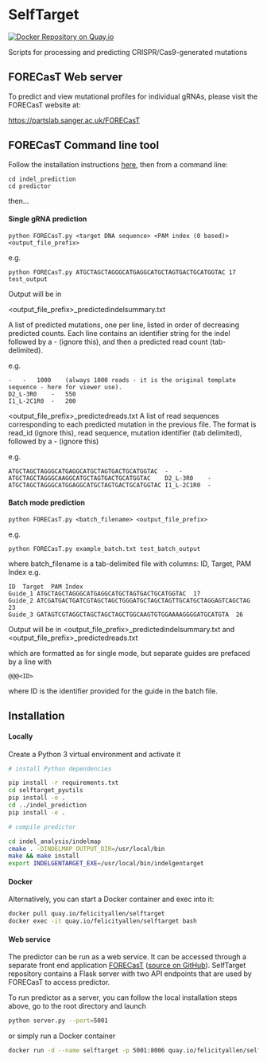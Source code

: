 # SelfTarget
[![Docker Repository on Quay.io](https://quay.io/repository/coreos/quay-docs/status "Docker Repository on Quay.io")](https://quay.io/repository/felicityallen/selftarget)

Scripts for processing and predicting CRISPR/Cas9-generated mutations

## FORECasT Web server

To predict and view mutational profiles for individual gRNAs, please visit the FORECasT website at:

https://partslab.sanger.ac.uk/FORECasT

## FORECasT Command line tool

Follow the installation instructions [here](#installation), then from a command line:

```
cd indel_prediction
cd predictor
```

then...

#### Single gRNA prediction

```
python FORECasT.py <target DNA sequence> <PAM index (0 based)> <output_file_prefix>
```

e.g. 

```
python FORECasT.py ATGCTAGCTAGGGCATGAGGCATGCTAGTGACTGCATGGTAC 17 test_output
```

Output will be in 

<output_file_prefix>_predictedindelsummary.txt

A list of predicted mutations, one per line, listed in order of decreasing predicted counts.
Each line contains an identifier string for the indel followed by a - (ignore this), and then a predicted read count (tab-delimited).

e.g. 
```
-	-	1000	(always 1000 reads - it is the original template sequence - here for viewer use).
D2_L-3R0	-	550
I1_L-2C1R0	-	200
```

<output_file_prefix>_predictedreads.txt
A list of read sequences corresponding to each predicted mutation in the previous file. 
The format is read_id (ignore this), read sequence, mutation identifier (tab delimited), followed by a - (ignore this)

e.g.
```
ATGCTAGCTAGGGCATGAGGCATGCTAGTGACTGCATGGTAC	-	-
ATGCTAGCTAGGGCAAGGCATGCTAGTGACTGCATGGTAC	D2_L-3R0	-
ATGCTAGCTAGGGCATGGAGGCATGCTAGTGACTGCATGGTAC	I1_L-2C1R0	-
```

#### Batch mode prediction

```
python FORECasT.py <batch_filename> <output_file_prefix>
```

e.g.
```
python FORECasT.py example_batch.txt test_batch_output
```


where batch_filename is a tab-delimited file with columns:  ID, Target, PAM Index
e.g.
```
ID	Target	PAM Index
Guide_1	ATGCTAGCTAGGGCATGAGGCATGCTAGTGACTGCATGGTAC	17
Guide_2	ATCGATGACTGATCGTAGCTAGCTGGGATGCTAGCTAGTTGCATGCTAGGAGTCAGCTAG	23
Guide_3	GATAGTCGTAGGCTAGCTAGCTAGCTGGCAAGTGTGGAAAAGGGGATGCATGTA	26
```

Output will be in 
<output_file_prefix>_predictedindelsummary.txt  and
<output_file_prefix>_predictedreads.txt

which are formatted as for single mode, but separate guides are prefaced by a line with

```
@@@<ID>
```
where ID is the identifier provided for the guide in the batch file.

## Installation

#### Locally
Create a Python 3 virtual environment and activate it
```bash
# install Python dependencies

pip install -r requirements.txt
cd selftarget_pyutils
pip install -e .
cd ../indel_prediction
pip install -e .

# compile predictor

cd indel_analysis/indelmap
cmake . -DINDELMAP_OUTPUT_DIR=/usr/local/bin
make && make install
export INDELGENTARGET_EXE=/usr/local/bin/indelgentarget
```

#### Docker
Alternatively, you can start a Docker container and exec into it:
```bash
docker pull quay.io/felicityallen/selftarget
docker exec -it quay.io/felicityallen/selftarget bash
```
#### Web service

The predictor can be run as a web service. It can be accessed through a separate front end application 
[FORECasT](https://partslab.sanger.ac.uk) ([source on GitHub](https://github.com/cellgeni/FORECasT)). 
SelfTarget repository contains a Flask server with two API endpoints that are used by FORECasT to access predictor.

To run predictor as a server, you can follow the local installation steps above, 
go to the root directory and launch
```bash
python server.py --port=5001
```
or simply run a Docker container
```bash
docker run -d --name selftarget -p 5001:8006 quay.io/felicityallen/selftarget
```



